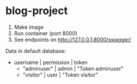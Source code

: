 # blog-project

1. Make image
2. Run container (port 8000)
3. See endpoints on http://127.0.0.1:8000/swagger/

Data in default database:
- username | permission | token
    - "adminuser" | admin | "Token adminuser"
    - "visitor" | user | "Token visitor"
